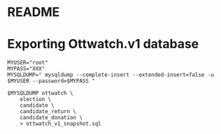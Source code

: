 # README

# Exporting Ottwatch.v1 database

```
MYUSER="root"
MYPASS="XXX"
MYSQLDUMP=" mysqldump --complete-insert --extended-insert=false -u $MYUSER --password=$MYPASS "

$MYSQLDUMP ottwatch \
	election \
	candidate \
	candidate_return \
	candidate_donation \
	> ottwatch_v1_snapshot.sql
```
